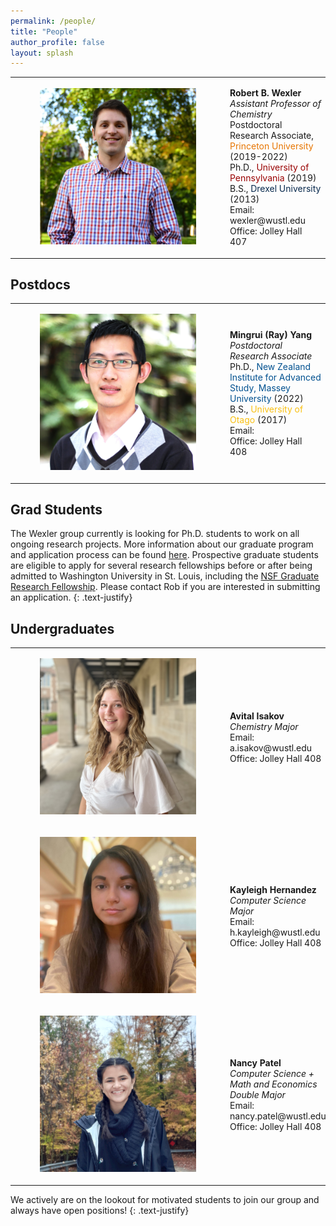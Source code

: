 ```yaml
---
permalink: /people/
title: "People"
author_profile: false
layout: splash
---
```

<table>
    <tr>
        <td>
            <figure style="width: 250px" class="align-left">
                <a href="/assets/images/bio-photo.png">
                <img src="/assets/images/bio-photo.png" alt=""></a>
            </figure>
        </td>
        <td>
            <p>
<b>Robert B. Wexler</b><br />
<i>Assistant Professor of Chemistry</i><br />
Postdoctoral Research Associate, <span style="color: #e77500;">Princeton University</span> (2019-2022)<br />
Ph.D., <span style="color: #990000;">University of Pennsylvania</span> (2019)<br />
B.S., <span style="color: #07294D;">Drexel University</span> (2013)<br />
Email: wexler@wustl.edu<br />
Office: Jolley Hall 407
            </p>
        </td>
    </tr>
</table>

## Postdocs

<table>
    <tr>
        <td>
            <figure style="width: 250px" class="align-left">
                <a href="/assets/images/ray-photo.png">
                <img src="/assets/images/ray-photo.png" alt=""></a>
            </figure>
        </td>
        <td>
            <p>
<b>Mingrui (Ray) Yang</b><br />
<i>Postdoctoral Research Associate</i><br />
Ph.D., <span style="color: #00508F;">New Zealand Institute for Advanced Study, Massey University</span> (2022)<br />
B.S., <span style="color: #f9c013;">University of Otago</span> (2017)<br />
Email:<br />
Office: Jolley Hall 408
            </p>
        </td>
    </tr>
</table>

## Grad Students

The Wexler group currently is looking for Ph.D. students to work on all ongoing 
research projects. More information about our graduate program and application 
process can be found [here](https://chemistry.wustl.edu/graduate). Prospective 
graduate students are eligible to apply for several research fellowships before 
or after being admitted to Washington University in St. Louis, including the 
[NSF Graduate Research Fellowship](https://www.nsfgrfp.org/). Please contact Rob 
if you are interested in submitting an application.
{: .text-justify}

## Undergraduates

<table>
    <tr>
        <td>
            <figure style="width: 250px" class="align-left">
                <a href="/assets/images/avital-photo.png">
                <img src="/assets/images/avital-photo.png" alt=""></a>
            </figure>
        </td>
        <td>
            <p>
<b>Avital Isakov</b><br />
<i>Chemistry Major</i><br />
Email: a.isakov@wustl.edu<br />
Office: Jolley Hall 408
            </p>
        </td>
    </tr>
    <tr>
        <td>
            <figure style="width: 250px" class="align-left">
                <a href="/assets/images/kayleigh-photo.png">
                <img src="/assets/images/kayleigh-photo.png" alt=""></a>
            </figure>
        </td>
        <td>
<b>Kayleigh Hernandez</b><br />
<i>Computer Science Major</i><br />
Email: h.kayleigh@wustl.edu<br />
Office: Jolley Hall 408
        </td>
    </tr>
    <tr>
        <td>
            <figure style="width: 250px" class="align-left">
                <a href="/assets/images/nancy-photo.png">
                <img src="/assets/images/nancy-photo.png" alt=""></a>
            </figure>
        </td>
        <td>
<b>Nancy Patel</b><br />
<i>Computer Science + Math and Economics Double Major</i><br />
Email: nancy.patel@wustl.edu<br />
Office: Jolley Hall 408
        </td>
    </tr>
</table>

We actively are on the lookout for motivated students to join our group and 
always have open positions!
{: .text-justify}